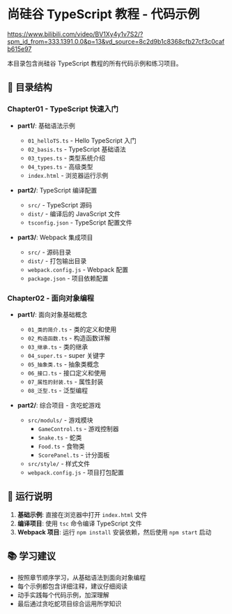 # 尚硅谷 TypeScript 教程 - 代码示例

https://www.bilibili.com/video/BV1Xy4y1v7S2/?spm_id_from=333.1391.0.0&p=13&vd_source=8c2d9b1c8368cfb27cf3c0cafb615e97

本目录包含尚硅谷 TypeScript 教程的所有代码示例和练习项目。

## 📁 目录结构

### Chapter01 - TypeScript 快速入门

- **part1/**: 基础语法示例

  - `01_helloTS.ts` - Hello TypeScript 入门
  - `02_basis.ts` - TypeScript 基础语法
  - `03_types.ts` - 类型系统介绍
  - `04_types.ts` - 高级类型
  - `index.html` - 浏览器运行示例

- **part2/**: TypeScript 编译配置

  - `src/` - TypeScript 源码
  - `dist/` - 编译后的 JavaScript 文件
  - `tsconfig.json` - TypeScript 配置文件

- **part3/**: Webpack 集成项目
  - `src/` - 源码目录
  - `dist/` - 打包输出目录
  - `webpack.config.js` - Webpack 配置
  - `package.json` - 项目依赖配置

### Chapter02 - 面向对象编程

- **part1/**: 面向对象基础概念

  - `01_类的简介.ts` - 类的定义和使用
  - `02_构造函数.ts` - 构造函数详解
  - `03_继承.ts` - 类的继承
  - `04_super.ts` - super 关键字
  - `05_抽象类.ts` - 抽象类概念
  - `06_接口.ts` - 接口定义和使用
  - `07_属性的封装.ts` - 属性封装
  - `08_泛型.ts` - 泛型编程

- **part2/**: 综合项目 - 贪吃蛇游戏
  - `src/moduls/` - 游戏模块
    - `GameControl.ts` - 游戏控制器
    - `Snake.ts` - 蛇类
    - `Food.ts` - 食物类
    - `ScorePanel.ts` - 计分面板
  - `src/style/` - 样式文件
  - `webpack.config.js` - 项目打包配置

## 🚀 运行说明

1. **基础示例**: 直接在浏览器中打开 `index.html` 文件
2. **编译项目**: 使用 `tsc` 命令编译 TypeScript 文件
3. **Webpack 项目**: 运行 `npm install` 安装依赖，然后使用 `npm start` 启动

## 📚 学习建议

- 按照章节顺序学习，从基础语法到面向对象编程
- 每个示例都包含详细注释，建议仔细阅读
- 动手实践每个代码示例，加深理解
- 最后通过贪吃蛇项目综合运用所学知识
